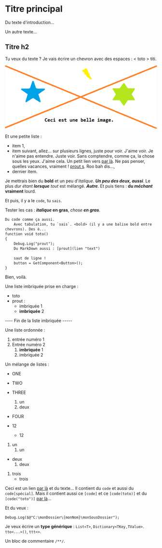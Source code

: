# Titre principal

Du texte d'introduction...

Un autre texte...

## Titre h2

Tu veux du texte ? Je vais écrire un chevron avec des espaces : < toto > titi.

![Workflow specular](uneImage.png)

Et une petite liste :
- item 1,
- item suivant, allez... sur plusieurs lignes, juste pour voir. J'aime voir. Je n'aime pas entendre. Juste voir. Sans comptendre, comme ça, la chose sous les yeux. J'aime cela. Un petit lien vers [par là](https://duckduckgo.com "contenu bulle"). Ne pas penser, quelles vacances, vraiment ! [prout s](uneImage.png "belle image"). Roo bah dis...,
- dernier item.

Je mettrais bien du **bold** et un peu d'*italique*. ***Un peu des deux, aussi***. Le plus *dur étant **lorsque** tout* est mélangé. ***Autre***. Et puis tiens : **du *méchant* vraiment** lourd.

Et puis, il y a le `code`, tu `sais`.

Tester les cas : ***italique* en gras**, *chose **en gras***.
```
Du code comme ça aussi.
	Avec tabulation, tu `sais`. <bold> (il y a une balise bold entre chevrons). Des è...
function void toto()
{
	Debug.Log("prout");
	Du MarkDown aussi : [prout](lien "text")

	saut de ligne !
	button = GetComponent<Button>();
}
```

Bien, voilà.

Une liste imbriquée prise en charge :
- toto
- prout :
   - imbriquée 1
   - **imbriquée** 2

---- Fin de la liste imbriquée -----

Une liste ordonnée :
1. entrée numéro 1
2. Entrée numéro 2
   1. **imbriquée** 1
   2. imbriquée 2

Un mélange de listes :
- ONE
- TWO
- THREE
   1. un  
   2. deux
- FOUR


- 12
   - 12

1. un
   1. un

- deux
   1. deux

1. trois
   - trois

Ceci est un lien [par là](https://duckduckgo.com "contenu bulle") et du texte... Il contient du `code` et aussi du `code[spécial]`. Mais il contient aussi ce `[code]` et ce `[code(toto)]` et du `[code("toto")]` [par là](https://duckduckgo.com "contenu bulle")...

Et du veux : 
```
Debug.Log($@"C:\monDossier\{monNom}\monSousDossier");
```

Je veux écrire un **type générique** : `List<T>`, `Dictionary<TKey,TValue>`. `tto<...>()`, `ttt<>`.

Un bloc de commentaire `/**/`.